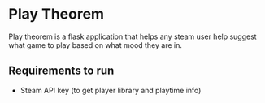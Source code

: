 # Play Theorem

Play theorem is a flask application that helps any steam user help suggest what game to play based on what mood they are in.

## Requirements to run
- Steam API key (to get player library and playtime info)


